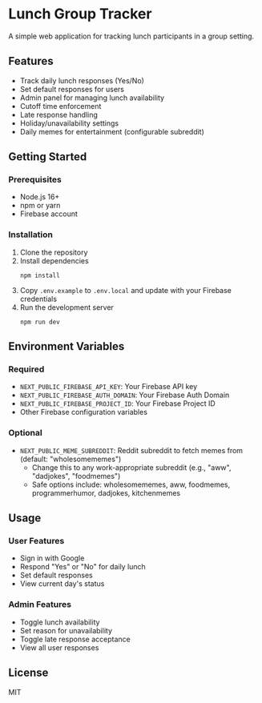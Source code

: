 # Lunch Group Tracker

A simple web application for tracking lunch participants in a group setting.

## Features

- Track daily lunch responses (Yes/No)
- Set default responses for users
- Admin panel for managing lunch availability
- Cutoff time enforcement
- Late response handling
- Holiday/unavailability settings
- Daily memes for entertainment (configurable subreddit)

## Getting Started

### Prerequisites

- Node.js 16+
- npm or yarn
- Firebase account

### Installation

1. Clone the repository
2. Install dependencies
   ```
   npm install
   ```
3. Copy `.env.example` to `.env.local` and update with your Firebase credentials
4. Run the development server
   ```
   npm run dev
   ```

## Environment Variables

### Required

- `NEXT_PUBLIC_FIREBASE_API_KEY`: Your Firebase API key
- `NEXT_PUBLIC_FIREBASE_AUTH_DOMAIN`: Your Firebase Auth Domain
- `NEXT_PUBLIC_FIREBASE_PROJECT_ID`: Your Firebase Project ID
- Other Firebase configuration variables

### Optional

- `NEXT_PUBLIC_MEME_SUBREDDIT`: Reddit subreddit to fetch memes from (default: "wholesomememes")
  - Change this to any work-appropriate subreddit (e.g., "aww", "dadjokes", "foodmemes")
  - Safe options include: wholesomememes, aww, foodmemes, programmerhumor, dadjokes, kitchenmemes

## Usage

### User Features

- Sign in with Google
- Respond "Yes" or "No" for daily lunch
- Set default responses
- View current day's status

### Admin Features

- Toggle lunch availability
- Set reason for unavailability
- Toggle late response acceptance
- View all user responses

## License

MIT
